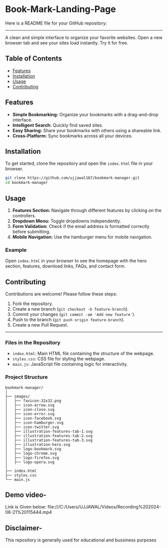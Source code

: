 # Book-Mark-Landing-Page

Here is a README file for your GitHub repository:

---

A clean and simple interface to organize your favorite websites. Open a new browser tab and see your sites load instantly. Try it for free.

## Table of Contents

- [Features](#features)
- [Installation](#installation)
- [Usage](#usage)
- [Contributing](#contributing)

## Features

- **Simple Bookmarking:** Organize your bookmarks with a drag-and-drop interface.
- **Intelligent Search:** Quickly find saved sites.
- **Easy Sharing:** Share your bookmarks with others using a shareable link.
- **Cross-Platform:** Sync bookmarks across all your devices.

## Installation

To get started, clone the repository and open the `index.html` file in your browser.

```bash
git clone https://github.com/ujjawal167/bookmark-manager.git
cd bookmark-manager
```

## Usage

1. **Features Section:** Navigate through different features by clicking on the controllers.
2. **Dropdown Menu:** Toggle dropdowns independently.
3. **Form Validation:** Check if the email address is formatted correctly before submitting.
4. **Mobile Navigation:** Use the hamburger menu for mobile navigation.

### Example

Open `index.html` in your browser to see the homepage with the hero section, features, download links, FAQs, and contact form.

## Contributing

Contributions are welcome! Please follow these steps:

1. Fork the repository.
2. Create a new branch (`git checkout -b feature-branch`).
3. Commit your changes (`git commit -am 'Add new feature'`).
4. Push to the branch (`git push origin feature-branch`).
5. Create a new Pull Request.


---

### Files in the Repository

- `index.html`: Main HTML file containing the structure of the webpage.
- `styles.css`: CSS file for styling the webpage.
- `main.js`: JavaScript file containing logic for interactivity.

### Project Structure

```
bookmark-manager/
│
├── images/
│   ├── favicon-32x32.png
│   ├── icon-arrow.svg
│   ├── icon-close.svg
│   ├── icon-error.svg
│   ├── icon-facebook.svg
│   ├── icon-hamburger.svg
│   ├── icon-twitter.svg
│   ├── illustration-features-tab-1.svg
│   ├── illustration-features-tab-2.svg
│   ├── illustration-features-tab-3.svg
│   ├── illustration-hero.svg
│   ├── logo-bookmark.svg
│   ├── logo-chrome.svg
│   ├── logo-firefox.svg
│   ├── logo-opera.svg
│
├── index.html
├── styles.css
└── main.js
```

## Demo video-
Link is Given below:
file:///C:/Users/UJJAWAL/Videos/Recording%202024-06-21%20115444.mp4

## Disclaimer-
This repository is generally used for educational and bussiness purposes
